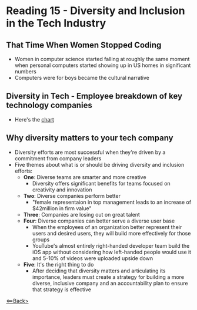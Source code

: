 # Reading 15 - Diversity and Inclusion in the Tech Industry

## That Time When Women Stopped Coding
- Women in computer science started falling at roughly the same moment when personal computers started showing up in US homes in significant numbers
- Computers were for boys became the cultural narrative

## Diversity in Tech - Employee breakdown of key technology companies
- Here's the [chart](https://informationisbeautiful.net/visualizations/diversity-in-tech/)

## Why diversity matters to your tech company
- Diversity efforts are most successful when they're driven by a commitment from company leaders
- Five themes about what is or should be driving diversity and inclusion efforts:
  - **One**: Diverse teams are smarter and more creative
    - Diversity offers significant benefits for teams focused on creativity and innovation
  - **Two**: Diverse companies perform better
    - "female representaion in top management leads to an increase of $42million in firm value"
  - **Three**: Companies are losing out on great talent
  - **Four**: Diverse companies can better serve a diverse user base
    - When the employees of an organization better represent their users and desired users, they will build more effectively for those groups
    - YouTube's almost entirely right-handed developer team build the iOS app without considering how left-handed people would use it and 5-10% of videos were uploaded upside down
  - **Five**: It's the right thing to do
    - After deciding that diversity matters and articulating its importance, leaders must create a strategy for building a more diverse, inclusive company and an accountability plan to ensure that strategy is effective

[<==Back>](README.md)